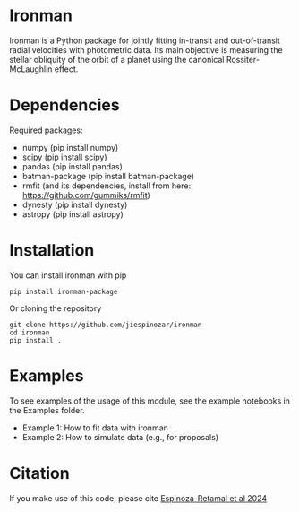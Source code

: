 # Ironman

Ironman is a Python package for jointly fitting in-transit and out-of-transit radial velocities with photometric data. Its main objective is measuring the stellar obliquity of the orbit of a planet using the canonical Rossiter-McLaughlin effect.

# Dependencies

Required packages:

- numpy (pip install numpy)
- scipy (pip install scipy)
- pandas (pip install pandas)
- batman-package (pip install batman-package)
- rmfit (and its dependencies, install from here: https://github.com/gummiks/rmfit)
- dynesty (pip install dynesty)
- astropy (pip install astropy)

# Installation

You can install ironman with pip

```
pip install ironman-package
```
Or cloning the repository

```
git clone https://github.com/jiespinozar/ironman
cd ironman
pip install .
```

# Examples

To see examples of the usage of this module, see the example notebooks in the Examples folder.

- Example 1: How to fit data with ironman
- Example 2: How to simulate data (e.g., for proposals)

# Citation

If you make use of this code, please cite [Espinoza-Retamal et al 2024](https://ui.adsabs.harvard.edu/abs/2023ApJ...958L..20E/abstract)
